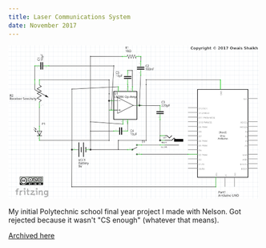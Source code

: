 ```yaml
---
title: Laser Communications System
date: November 2017
---
```


![Laser communications](assets/lasercommrecv.png "Laser communications")

My initial Polytechnic school final year project I made with Nelson. Got rejected because it wasn't "CS enough" (whatever that means).

[Archived here](https://gitlab.com/ThomasCat/laser-communications-system)
